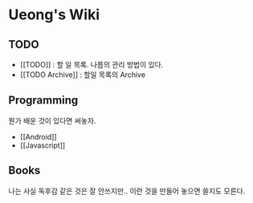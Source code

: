 # Ueong's Wiki 

## TODO 
* [[TODO]] : 할 일 목록. 나름의 관리 방법이 있다.
* [[TODO Archive]] : 할일 목록의 Archive

## Programming 
뭔가 배운 것이 있다면 써놓자.

* [[Android]]
* [[Javascript]]

## Books 
나는 사실 독후감 같은 것은 잘 안쓰지만.. 이런 것을 만들어 놓으면 쓸지도 모른다.


